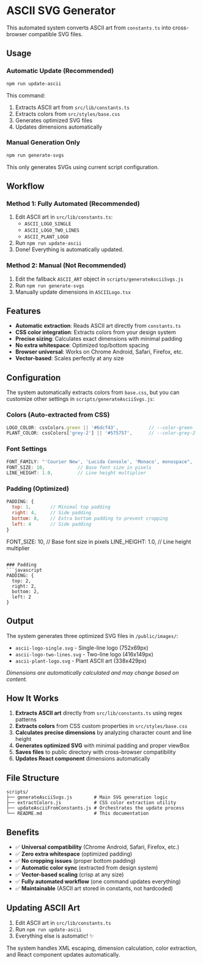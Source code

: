 # ASCII SVG Generator

This automated system converts ASCII art from `constants.ts` into cross-browser compatible SVG files.

## Usage

### Automatic Update (Recommended)
```bash
npm run update-ascii
```
This command:
1. Extracts ASCII art from `src/lib/constants.ts`
2. Extracts colors from `src/styles/base.css`
3. Generates optimized SVG files
4. Updates dimensions automatically

### Manual Generation Only
```bash
npm run generate-svgs
```
This only generates SVGs using current script configuration.

## Workflow

### Method 1: Fully Automated (Recommended)
1. Edit ASCII art in `src/lib/constants.ts`:
   - `ASCII_LOGO_SINGLE`
   - `ASCII_LOGO_TWO_LINES`
   - `ASCII_PLANT_LOGO`
2. Run `npm run update-ascii`
3. Done! Everything is automatically updated.

### Method 2: Manual (Not Recommended)
1. Edit the fallback `ASCII_ART` object in `scripts/generateAsciiSvgs.js`
2. Run `npm run generate-svgs`
3. Manually update dimensions in `ASCIILogo.tsx`

## Features

- **Automatic extraction**: Reads ASCII art directly from `constants.ts`
- **CSS color integration**: Extracts colors from your design system
- **Precise sizing**: Calculates exact dimensions with minimal padding
- **No extra whitespace**: Optimized top/bottom spacing
- **Browser universal**: Works on Chrome Android, Safari, Firefox, etc.
- **Vector-based**: Scales perfectly at any size

## Configuration

The system automatically extracts colors from `base.css`, but you can customize other settings in `scripts/generateAsciiSvgs.js`:

### Colors (Auto-extracted from CSS)
```javascript
LOGO_COLOR: cssColors.green || '#6dcf43',           // --color-green
PLANT_COLOR: cssColors['grey-2'] || '#575757',      // --color-grey-2
```

### Font Settings
```javascript
FONT_FAMILY: "'Courier New', 'Lucida Console', 'Monaco', monospace",
FONT_SIZE: 10,            // Base font size in pixels
LINE_HEIGHT: 1.0,         // Line height multiplier
```

### Padding (Optimized)
```javascript
PADDING: {
  top: 1,       // Minimal top padding
  right: 4,     // Side padding
  bottom: 8,    // Extra bottom padding to prevent cropping
  left: 4       // Side padding
}
```
FONT_SIZE: 10,            // Base font size in pixels
LINE_HEIGHT: 1.0,         // Line height multiplier
```

### Padding
```javascript
PADDING: {
  top: 2,
  right: 2,
  bottom: 2,
  left: 2
}
```

## Output

The system generates three optimized SVG files in `/public/images/`:
- `ascii-logo-single.svg` - Single-line logo (752x69px)
- `ascii-logo-two-lines.svg` - Two-line logo (416x149px)
- `ascii-plant-logo.svg` - Plant ASCII art (338x429px)

*Dimensions are automatically calculated and may change based on content.*

## How It Works

1. **Extracts ASCII art** directly from `src/lib/constants.ts` using regex patterns
2. **Extracts colors** from CSS custom properties in `src/styles/base.css`
3. **Calculates precise dimensions** by analyzing character count and line height
4. **Generates optimized SVG** with minimal padding and proper viewBox
5. **Saves files** to public directory with cross-browser compatibility
6. **Updates React component** dimensions automatically

## File Structure

```
scripts/
├── generateAsciiSvgs.js        # Main SVG generation logic
├── extractColors.js            # CSS color extraction utility
├── updateAsciiFromConstants.js # Orchestrates the update process
└── README.md                   # This documentation
```

## Benefits

- ✅ **Universal compatibility** (Chrome Android, Safari, Firefox, etc.)
- ✅ **Zero extra whitespace** (optimized padding)
- ✅ **No cropping issues** (proper bottom padding)
- ✅ **Automatic color sync** (extracted from design system)
- ✅ **Vector-based scaling** (crisp at any size)
- ✅ **Fully automated workflow** (one command updates everything)
- ✅ **Maintainable** (ASCII art stored in constants, not hardcoded)

## Updating ASCII Art

1. Edit ASCII art in `src/lib/constants.ts`
2. Run `npm run update-ascii`
3. Everything else is automatic! ✨

The system handles XML escaping, dimension calculation, color extraction, and React component updates automatically.
